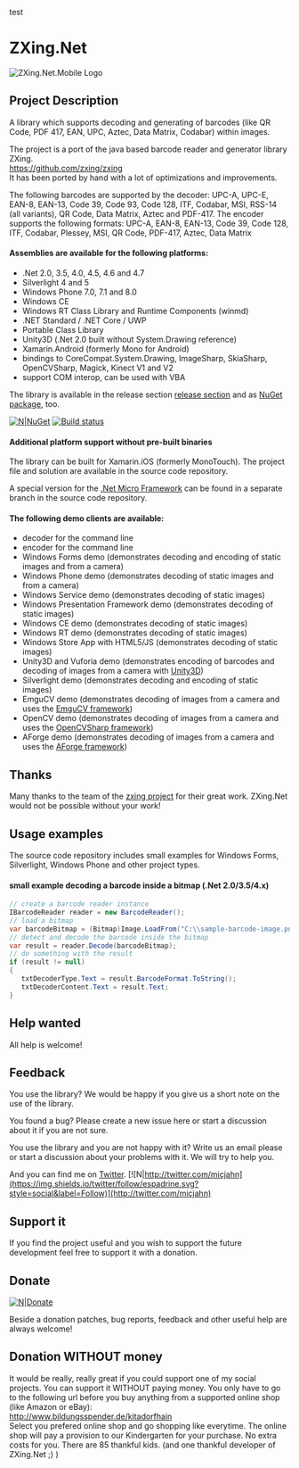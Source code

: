 test

# ZXing.Net 
![ZXing.Net.Mobile Logo](https://raw.githubusercontent.com/micjahn/ZXing.Net/master/Icons/logo.jpg)

## Project Description
A library which supports decoding and generating of barcodes (like QR Code, PDF 417, EAN, UPC, Aztec, Data Matrix, Codabar) within images.

The project is a port of the java based barcode reader and generator library ZXing.  
https://github.com/zxing/zxing  
It has been ported by hand with a lot of optimizations and improvements.

The following barcodes are supported by the decoder:
UPC-A, UPC-E, EAN-8, EAN-13, Code 39, Code 93, Code 128, ITF, Codabar, MSI, RSS-14 (all variants), QR Code, Data Matrix, Aztec and PDF-417.
The encoder supports the following formats:
UPC-A, EAN-8, EAN-13, Code 39, Code 128, ITF, Codabar, Plessey, MSI, QR Code, PDF-417, Aztec, Data Matrix

#### Assemblies are available for the following platforms:

* .Net 2.0, 3.5, 4.0, 4.5, 4.6 and 4.7
* Silverlight 4 and 5
* Windows Phone 7.0, 7.1 and 8.0
* Windows CE
* Windows RT Class Library and Runtime Components (winmd)
* .NET Standard / .NET Core / UWP
* Portable Class Library
* Unity3D (.Net 2.0 built without System.Drawing reference)
* Xamarin.Android (formerly Mono for Android)
* bindings to CoreCompat.System.Drawing, ImageSharp, SkiaSharp, OpenCVSharp, Magick, Kinect V1 and V2
* support COM interop, can be used with VBA

The library is available in the release section [release section](https://github.com/micjahn/ZXing.Net/releases) and as [NuGet package](https://www.nuget.org/packages/ZXing.Net/), too.

[![N|NuGet](https://img.shields.io/nuget/v/ZXing.Net.svg)](https://www.nuget.org/packages/ZXing.Net/)
[![Build status](https://ci.appveyor.com/api/projects/status/49uvsxpw3ak9jtmm?svg=true)](https://ci.appveyor.com/project/MichaelJahn/zxing-net)

#### Additional platform support without pre-built binaries
The library can be built for Xamarin.iOS (formerly MonoTouch). The project file and solution are available in the source code repository.

A special version for the [.Net Micro Framework](http://www.microsoft.com/netmf/) can be found in a separate branch in the source code repository.

#### The following demo clients are available:

* decoder for the command line
* encoder for the command line
* Windows Forms demo (demonstrates decoding and encoding of static images and from a camera)
* Windows Phone demo (demonstrates decoding of static images and from a camera)
* Windows Service demo (demonstrates decoding of static images)
* Windows Presentation Framework demo (demonstrates decoding of static images)
* Windows CE demo (demonstrates decoding of static images)
* Windows RT demo (demonstrates decoding of static images)
* Windows Store App with HTML5/JS (demonstrates decoding of static images)
* Unity3D and Vuforia demo (demonstrates encoding of barcodes and decoding of images from a camera with [Unity3D](http://unity3d.com/))
* Silverlight demo (demonstrates decoding and encoding of static images)
* EmguCV demo (demonstrates decoding of images from a camera and uses the [EmguCV framework](http://www.emgu.com/))
* OpenCV demo (demonstrates decoding of images from a camera and uses the [OpenCVSharp framework](https://github.com/shimat/opencvsharp/))
* AForge demo (demonstrates decoding of images from a camera and uses the [AForge framework](http://www.aforgenet.com/))

## Thanks
Many thanks to the team of the [zxing project](https://github.com/zxing/zxing) for their great work. ZXing.Net would not be possible without your work!
## Usage examples
The source code repository includes small examples for Windows Forms, Silverlight, Windows Phone and other project types.

#### small example decoding a barcode inside a bitmap (.Net 2.0/3.5/4.x)
```csharp
// create a barcode reader instance
IBarcodeReader reader = new BarcodeReader();
// load a bitmap
var barcodeBitmap = (Bitmap)Image.LoadFrom("C:\\sample-barcode-image.png");
// detect and decode the barcode inside the bitmap
var result = reader.Decode(barcodeBitmap);
// do something with the result
if (result != null)
{
   txtDecoderType.Text = result.BarcodeFormat.ToString();
   txtDecoderContent.Text = result.Text;
}
```
## Help wanted
All help is welcome!
## Feedback
You use the library?
We would be happy if you give us a short note on the use of the library.

You found a bug?
Please create a new issue here or start a discussion about it if you are not sure.

You use the library and you are not happy with it?
Write us an email please or start a discussion about your problems with it. We will try to help you.

And you can find me on [Twitter](http://twitter.com/micjahn).
[![N|http://twitter.com/micjahn](https://img.shields.io/twitter/follow/espadrine.svg?style=social&label=Follow)](http://twitter.com/micjahn)
## Support it
If you find the project useful and you wish to support the future development feel free to support it with a donation.

## Donate

[![N|Donate](https://www.paypal.com/en_US/i/btn/btn_donateCC_LG_global.gif)](https://www.paypal.com/cgi-bin/webscr?cmd=_s-xclick&hosted_button_id=BYHN42UHPA86E)

Beside a donation patches, bug reports, feedback and other useful help are always welcome!
## Donation WITHOUT money
It would be really, really great if you could support one of my social projects. You can support it WITHOUT paying money.
You only have to go to the following url before you buy anything from a supported online shop (like Amazon or eBay):  
http://www.bildungsspender.de/kitadorfhain  
Select you prefered online shop and go shopping like everytime. The online shop will pay a provision to our Kindergarten for your purchase. No extra costs for you. There are 85 thankful kids.
(and one thankful developer of ZXing.Net ;) )
